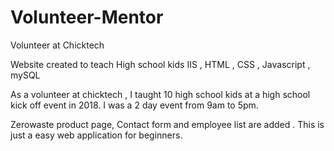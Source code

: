 # Volunteer-Mentor
Volunteer at Chicktech

Website created to teach High school kids IIS , HTML , CSS , Javascript , mySQL

As a volunteer at chicktech , I taught 10 high school kids at a high school kick off event in 2018. I was a 2 day event from 9am to 5pm.

Zerowaste product page, Contact form and employee list are added . This is just a easy web application for beginners.

